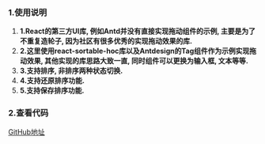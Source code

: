 ### 1.使用说明
1. __1.React的第三方UI库, 例如Antd并没有直接实现拖动组件的示例, 主要是为了不重复造轮子, 因为社区有很多优秀的实现拖动效果的库.__
2. __2.这里使用react-sortable-hoc库以及Antdesign的Tag组件作为示例实现拖动效果, 其他实现的库思路大致一直, 同时组件可以更换为输入框, 文本等等.__
3. __3.支持排序, 非排序两种状态切换.__
4. __4.支持还原排序功能.__
5. __5.支持保存排序功能.__

### 2.查看代码
[GitHub地址](www.locusc.cn)
